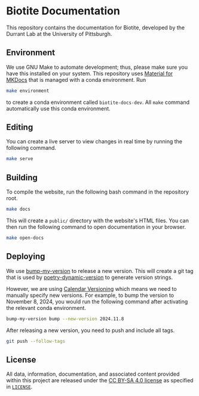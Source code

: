 # Biotite Documentation

This repository contains the documentation for Biotite, developed by the Durrant Lab at the University of Pittsburgh.

## Environment

We use GNU Make to automate development; thus, please make sure you have this installed on your system.
This repository uses [Material for MKDocs](https://squidfunk.github.io/mkdocs-material/) that is managed with a conda environment.
Run

```bash
make environment
```

to create a conda environment called `biotite-docs-dev`.
All `make` command automatically use this conda environment.

## Editing

You can create a live server to view changes in real time by running the following command.

```bash
make serve
```

## Building

To compile the website, run the following bash command in the repository root.

```bash
make docs
```

This will create a `public/` directory with the website's HTML files.
You can then run the following command to open documentation in your browser.

```bash
make open-docs
```

## Deploying

We use [bump-my-version](https://github.com/callowayproject/bump-my-version) to release a new version.
This will create a git tag that is used by [poetry-dynamic-version](https://github.com/mtkennerly/poetry-dynamic-versioning) to generate version strings.

However, we are using [Calendar Versioning](https://calver.org/) which means we need to manually specify new versions.
For example, to bump the version to November 8, 2024, you would run the following command after activating the relevant conda environment.

```bash
bump-my-version bump --new-version 2024.11.8
```

After releasing a new version, you need to push and include all tags.

```bash
git push --follow-tags
```

## License

All data, information, documentation, and associated content provided within this project are released under the [CC BY-SA 4.0 license](https://creativecommons.org/licenses/by-sa/4.0/deed.en) as specified in [`LICENSE`](https://github.com/durrantlab/biotite-docs).
